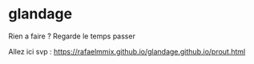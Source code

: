 # glandage
Rien a faire ? Regarde le temps passer


Allez ici svp : https://rafaelmmix.github.io/glandage.github.io/prout.html

